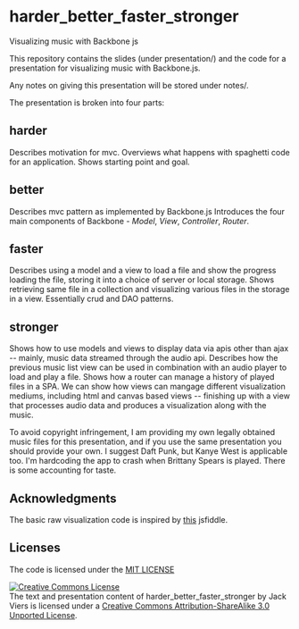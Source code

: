harder_better_faster_stronger
=============================

Visualizing music with Backbone js


This repository contains the slides (under presentation/) and the code for a presentation for visualizing music with Backbone.js.

Any notes on giving this presentation will be stored under notes/.

The presentation is broken into four parts:

harder
------

Describes motivation for mvc. Overviews what happens with spaghetti code for an application. Shows starting point and goal.

better
-------

Describes mvc pattern as implemented by Backbone.js Introduces the four main components of Backbone - *Model*, *View*, *Controller*, *Router*.

faster
-------

Describes using a model and a view to load a file and show the progress loading the file, storing it into a choice of server or local storage.
Shows retrieving same file in a collection and visualizing various files in the storage in a view. Essentially crud and DAO 
patterns.

stronger
---------

Shows how to use models and views to display data via apis other than ajax -- mainly, music data streamed through the audio api.
Describes how the previous music list view can be used in combination with an audio player to load and play a file. Shows how a router
can manage a history of played files in a SPA. We can show how views can mangage different visualization mediums, including html
and canvas based views -- finishing up with a view that processes audio data and produces a visualization along with the music.

To avoid copyright infringement, I am providing my own legally obtained music files for this presentation, and if you use the
same presentation you should provide your own. I suggest Daft Punk, but Kanye West is applicable too. I'm hardcoding the app to crash
when Brittany Spears is played. There is some accounting for taste.

Acknowledgments
-----
The basic raw visualization code is inspired by [this](http://jsfiddle.net/gaJyT/18/) jsfiddle.


Licenses
--------
The code is licensed under the [MIT LICENSE](http://opensource.org/licenses/MIT)

<a rel="license" href="http://creativecommons.org/licenses/by-sa/3.0/deed.en_US"><img alt="Creative Commons License" style="border-width:0" src="http://i.creativecommons.org/l/by-sa/3.0/88x31.png" /></a><br />The text and presentation content of <span xmlns:dct="http://purl.org/dc/terms/" href="http://purl.org/dc/dcmitype/Text" property="dct:title" rel="dct:type">harder_better_faster_stronger</span> by <span xmlns:cc="http://creativecommons.org/ns#" property="cc:attributionName">Jack Viers</span> is licensed under a <a rel="license" href="http://creativecommons.org/licenses/by-sa/3.0/deed.en_US">Creative Commons Attribution-ShareAlike 3.0 Unported License</a>.
